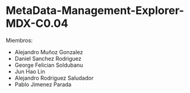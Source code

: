 # MetaData-Management-Explorer-MDX-C0.04
Miembros:
- Alejandro Muñoz Gonzalez
- Daniel Sanchez Rodriguez
- George Felician Soldubanu
- Jun Hao Lin
- Alejandro Rodriguez Saludador
- Pablo Jimenez Parada